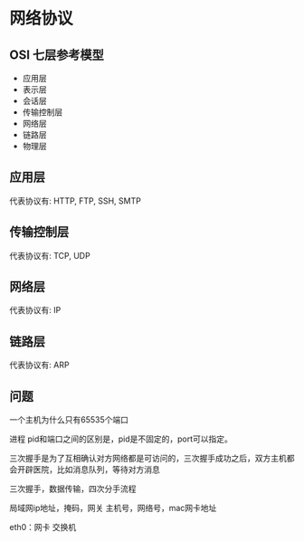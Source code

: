 # 网络协议

## OSI 七层参考模型
- 应用层
- 表示层
- 会话层
- 传输控制层
- 网络层
- 链路层
- 物理层

## 应用层
代表协议有: HTTP, FTP, SSH, SMTP

## 传输控制层
代表协议有: TCP, UDP

## 网络层
代表协议有: IP

## 链路层
代表协议有: ARP


## 问题
一个主机为什么只有65535个端口

进程 pid和端口之间的区别是，pid是不固定的，port可以指定。

三次握手是为了互相确认对方网络都是可访问的，三次握手成功之后，双方主机都会开辟医院，比如消息队列，等待对方消息

三次握手，数据传输，四次分手流程

局域网ip地址，掩码，网关
主机号，网络号，mac网卡地址

eth0：网卡
交换机
